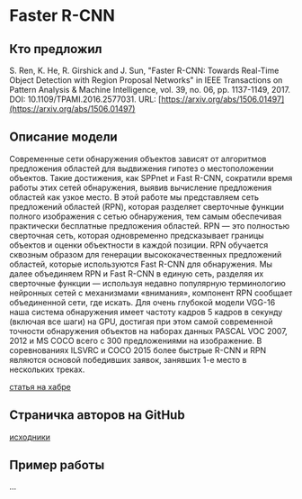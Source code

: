 # Faster R-CNN

## Кто предложил

S. Ren, K. He, R. Girshick and J. Sun, "Faster R-CNN: Towards Real-Time Object Detection with Region Proposal Networks" in IEEE Transactions on Pattern Analysis & Machine Intelligence, vol. 39, no. 06, pp. 1137-1149, 2017.
DOI: 10.1109/TPAMI.2016.2577031. URL: [https://arxiv.org/abs/1506.01497](https://arxiv.org/abs/1506.01497)

## Описание модели

Современные сети обнаружения объектов зависят от алгоритмов предложения областей для выдвижения гипотез о местоположении объектов. Такие достижения, как SPPnet и Fast R-CNN, сократили время работы этих сетей обнаружения, выявив вычисление предложения областей как узкое место. В этой работе мы представляем сеть предложений областей (RPN), которая разделяет сверточные функции полного изображения с сетью обнаружения, тем самым обеспечивая практически бесплатные предложения областей. RPN — это полностью сверточная сеть, которая одновременно предсказывает границы объектов и оценки объектности в каждой позиции. RPN обучается сквозным образом для генерации высококачественных предложений областей, которые используются Fast R-CNN для обнаружения. Мы далее объединяем RPN и Fast R-CNN в единую сеть, разделяя их сверточные функции — используя недавно популярную терминологию нейронных сетей с механизмами «внимания», компонент RPN сообщает объединенной сети, где искать. Для очень глубокой модели VGG-16 наша система обнаружения имеет частоту кадров 5 кадров в секунду (включая все шаги) на GPU, достигая при этом самой современной точности обнаружения объектов на наборах данных PASCAL VOC 2007, 2012 и MS COCO всего с 300 предложениями на изображение. В соревнованиях ILSVRC и COCO 2015 более быстрые R-CNN и RPN являются основой победивших заявок, занявших 1-е место в нескольких треках.


[статья на хабре](https://habr.com/ru/companies/jetinfosystems/articles/498652/)


## Страничка авторов на GitHub 

[исходники](https://github.com/ShaoqingRen/faster_rcnn)

## Пример работы

...